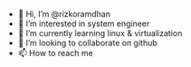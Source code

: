 - 👋 Hi, I’m @rizkoramdhan
- 👀 I’m interested in system engineer 
- 🌱 I’m currently learning linux & virtualization
- 💞️ I’m looking to collaborate on github
- 📫 How to reach me

<!---
rizkoramdhan/rizkoramdhan is a ✨ special ✨ repository because its `README.md` (this file) appears on your GitHub profile.
You can click the Preview link to take a look at your changes.
--->
